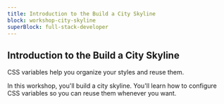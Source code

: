 ```yaml
---
title: Introduction to the Build a City Skyline
block: workshop-city-skyline
superBlock: full-stack-developer
---
```


## Introduction to the Build a City Skyline

CSS variables help you organize your styles and reuse them.

In this workshop, you'll build a city skyline. You'll learn how to configure CSS variables so you can reuse them whenever you want.
